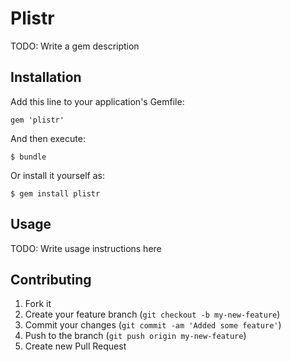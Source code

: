 # Plistr

TODO: Write a gem description

## Installation

Add this line to your application's Gemfile:

    gem 'plistr'

And then execute:

    $ bundle

Or install it yourself as:

    $ gem install plistr

## Usage

TODO: Write usage instructions here

## Contributing

1. Fork it
2. Create your feature branch (`git checkout -b my-new-feature`)
3. Commit your changes (`git commit -am 'Added some feature'`)
4. Push to the branch (`git push origin my-new-feature`)
5. Create new Pull Request
